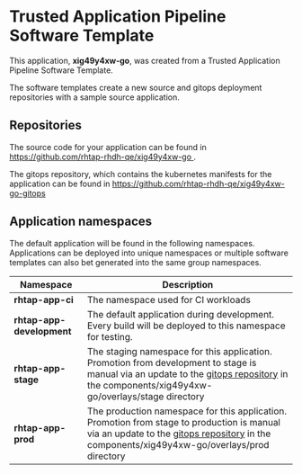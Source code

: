 # Trusted Application Pipeline Software Template

This application, **xig49y4xw-go**, was created from a Trusted Application Pipeline Software Template.

The software templates create a new source and gitops deployment repositories with a sample source application. 

## Repositories

The source code for your application can be found in [https://github.com/rhtap-rhdh-qe/xig49y4xw-go ](https://github.com/rhtap-rhdh-qe/xig49y4xw-go ).
 
The gitops repository, which contains the kubernetes manifests for the application can be found in 
[https://github.com/rhtap-rhdh-qe/xig49y4xw-go-gitops ](https://github.com/rhtap-rhdh-qe/xig49y4xw-go-gitops ) 

## Application namespaces 

The default application will be found in the following namespaces. Applications can be deployed into unique namespaces or multiple software templates can also bet generated into the same group namespaces.  

|  Namespace   |  Description   |  
| -------- | -------- |
| **rhtap-app-ci** | The namespace used for CI workloads |
| **rhtap-app-development** | The default application during development. Every build will be deployed to this namespace for testing. |
| **rhtap-app-stage** | The staging namespace for this application. Promotion from development to stage is manual via an update to the [gitops repository](https://github.com/rhtap-rhdh-qe/xig49y4xw-go-gitops ) in the components/xig49y4xw-go/overlays/stage directory |
| **rhtap-app-prod** | The production namespace for this application. Promotion from stage to production is manual via an update to the [gitops repository](https://github.com/rhtap-rhdh-qe/xig49y4xw-go-gitops ) in the components/xig49y4xw-go/overlays/prod directory |